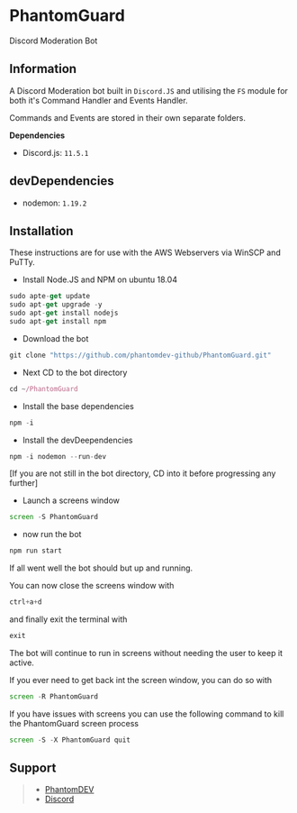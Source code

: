# PhantomGuard
Discord Moderation Bot

## Information
A Discord Moderation bot built in `Discord.JS` and utilising the `FS` module for both it's Command Handler and Events Handler.

Commands and Events are stored in their own separate folders.

**Dependencies**
- Discord.js: `11.5.1`

## devDependencies
- nodemon: `1.19.2`

## Installation
These instructions are for use with the AWS Webservers via WinSCP and PuTTy.

- Install Node.JS and NPM on ubuntu 18.04

```js
sudo apte-get update
sudo apt-get upgrade -y
sudo apt-get install nodejs
sudo apt-get install npm
```

- Download the bot

```js
git clone "https://github.com/phantomdev-github/PhantomGuard.git"
```

- Next CD to the bot directory

```js
cd ~/PhantomGuard
```

- Install the base dependencies

```js
npm -i
```

- Install the devDeependencies

```js
npm -i nodemon --run-dev
```

[If you are not still in the bot directory, CD into it before progressing any further]

- Launch a screens window

```js
screen -S PhantomGuard
```

- now run the bot

```js
npm run start
```

If all went well the bot should but up and running.

You can now close the screens window with

```js
ctrl+a+d
```

 and finally exit the terminal with
 
```js
exit
```

The bot will continue to run in screens without needing the user to keep it active.

If you ever need to get back int the screen window, you can do so with

```js
screen -R PhantomGuard
```

If you have issues with screens you can use the following command to kill the PhantomGuard screen process

```js
screen -S -X PhantomGuard quit
```

## Support

>- <a href=https://PhantomDEV.Enjin.com>PhantomDEV</a>
>- <a href=https://discord.gg/9R5GBe2>Discord</a>
